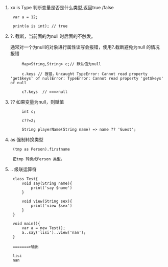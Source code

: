 1. xx is Type  判断变量是否是什么类型,返回true /false

        var a = 12;

        print(a is int); // true

2. ?. 截断，当前面的为null 时后面的不触发。

    通常对一个为null的对象进行属性读写会报错，使用?.截断避免为null 的情况报错


            Map<String,String> c;// 默认值为null

            c.keys // 报错，Uncaught TypeError: Cannot read property 'get$keys' of nullError: TypeError: Cannot read property 'get$keys' of null

            c?.keys  // ===>null

3. ??  如果变量为null，则赋值

            int c;

            c??=2;

            String playerName(String name) => name ?? 'Guest';

4. as 强制转换类型

        (tmp as Person).firstname

        把tmp 转换成Person 类型。

5. .. 级联运算符

        class Test{
            void say(String name){
                print('say $name')
            }

            void view(String sex){
                print('view $sex')
            }
        }

        void main(){
            var a = new Test();
            a..say('lisi')..view('nan');
        }

        =======>输出

        lisi
        nan
